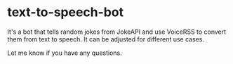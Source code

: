 # text-to-speech-bot

It's a bot that tells random jokes from JokeAPI and use VoiceRSS to convert them from text to speech. It can be adjusted for different use cases. 

Let me know if you have any questions. 

